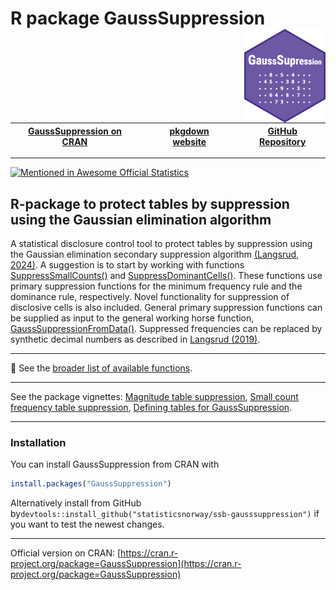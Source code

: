 
# R package GaussSuppression <img src="man/figures/logo.png" align="right" height="150" /> 


| [GaussSuppression on CRAN](https://cran.r-project.org/package=GaussSuppression) |  | [pkgdown website](https://statisticsnorway.github.io/ssb-gausssuppression/) |  | [GitHub Repository](https://github.com/statisticsnorway/ssb-gausssuppression) |
|----------------------|---|----------------------|---|----------------------|


***


[![Mentioned in Awesome Official Statistics ](https://awesome.re/mentioned-badge.svg)](http://www.awesomeofficialstatistics.org)



## R-package to protect tables by suppression using the Gaussian elimination algorithm

A statistical disclosure control tool to protect tables by suppression 
    using the Gaussian elimination secondary suppression algorithm 
    [(Langsrud, 2024)](https://doi.org/10.1007%2F978-3-031-69651-0_6). 
    A suggestion is 
    to start by working with functions 
    [SuppressSmallCounts()](https://statisticsnorway.github.io/ssb-gausssuppression/reference/SuppressSmallCounts.html) 
    and 
    [SuppressDominantCells()](https://statisticsnorway.github.io/ssb-gausssuppression/reference/SuppressDominantCells.html). 
    These functions use primary suppression functions for 
    the minimum frequency rule and the dominance rule, respectively. Novel 
    functionality for suppression of disclosive cells is also included. General 
    primary suppression functions can be supplied as input to the general working 
    horse function, 
    [GaussSuppressionFromData()](https://statisticsnorway.github.io/ssb-gausssuppression/reference/GaussSuppressionFromData.html). 
    Suppressed frequencies can be 
    replaced by synthetic decimal numbers as described in 
    [Langsrud (2019)](https://doi.org/10.1007%2Fs11222-018-9848-9).


***

📌 See the [broader list of available functions](https://statisticsnorway.github.io/ssb-gausssuppression/reference/index.html).


***

See the package vignettes: 
[Magnitude table suppression](https://cran.r-project.org/web/packages/GaussSuppression/vignettes/Magnitude_table_suppression.html), 
[Small count frequency table suppression](https://cran.r-project.org/web/packages/GaussSuppression/vignettes/Small_count_frequency_table_suppression.html), 
[Defining tables for GaussSuppression](https://cran.r-project.org/web/packages/GaussSuppression/vignettes/define_tables.html).


***


### Installation

You can install GaussSuppression from CRAN with

```r
install.packages("GaussSuppression")
```

Alternatively install from GitHub by`devtools::install_github("statisticsnorway/ssb-gausssuppression")` if you want to test the newest changes.


***

 Official version on CRAN: [https://cran.r-project.org/package=GaussSuppression](https://cran.r-project.org/package=GaussSuppression)
